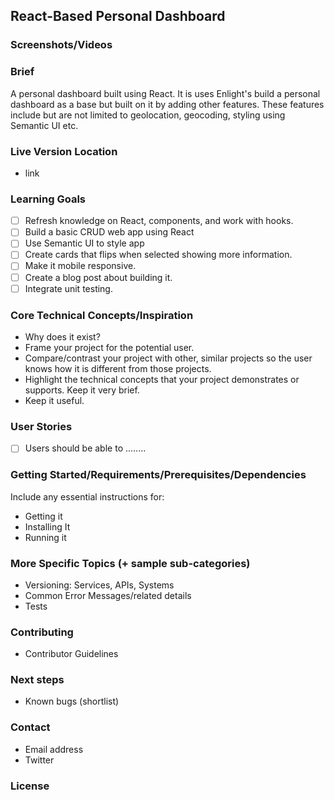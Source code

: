 
## React-Based Personal Dashboard

### Screenshots/Videos


### Brief 
A personal dashboard  built using React. It is uses Enlight's build a personal dashboard as a base but built on it by adding other features.
These features include but are not limited to geolocation, geocoding, styling using Semantic UI etc. 

### Live Version Location
- link 

### Learning Goals
- [ ] Refresh knowledge on React, components, and work with hooks.
- [ ] Build a basic CRUD web app using React
- [ ] Use Semantic UI to style app
- [ ] Create cards that flips when selected showing more information. 
- [ ] Make it mobile responsive. 
- [ ] Create a blog post about building it.
- [ ] Integrate  unit testing.

### Core Technical Concepts/Inspiration
- Why does it exist?
- Frame your project for the potential user. 
- Compare/contrast your project with other, similar projects so the user knows how it is different from those projects.
- Highlight the technical concepts that your project demonstrates or supports. Keep it very brief.
- Keep it useful.

### User Stories
- [ ] Users should be able to ........ 

### Getting Started/Requirements/Prerequisites/Dependencies
Include any essential instructions for:
- Getting it
- Installing It
- Running it

### More Specific Topics (+ sample sub-categories)
- Versioning: Services, APIs, Systems
- Common Error Messages/related details
- Tests

### Contributing
- Contributor Guidelines

### Next steps
- Known bugs (shortlist)

### Contact
- Email address
- Twitter

### License
